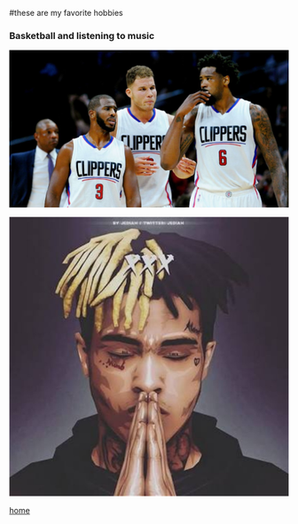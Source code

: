 #these are my favorite hobbies

### Basketball and listening to music

![basketball](bball.jpg)

![music](music.jpg)

[home](index)
